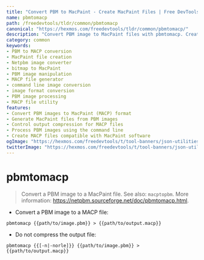 ```yaml
---
title: "Convert PBM to MacPaint - Create MacPaint Files | Free DevTools"
name: pbmtomacp
path: /freedevtools/tldr/common/pbmtomacp
canonical: "https://hexmos.com/freedevtools/tldr/common/pbmtomacp/"
description: "Convert PBM image to MacPaint files with pbmtomacp. Create compatible MACP images from PBM format easily. Free online tool, no registration required."
category: common
keywords:
- PBM to MACP conversion
- MacPaint file creation
- Netpbm image converter
- bitmap to MacPaint
- PBM image manipulation
- MACP file generator
- command line image conversion
- image format conversion
- PBM image processing
- MACP file utility
features:
- Convert PBM images to MacPaint (MACP) format
- Generate MacPaint files from PBM images
- Control output compression for MACP files
- Process PBM images using the command line
- Create MACP files compatible with MacPaint software
ogImage: "https://hexmos.com/freedevtools/t/tool-banners/json-utilities-banner.png"
twitterImage: "https://hexmos.com/freedevtools/t/tool-banners/json-utilities-banner.png"
---
```


# pbmtomacp

> Convert a PBM image to a MacPaint file.
> See also: `macptopbm`.
> More information: <https://netpbm.sourceforge.net/doc/pbmtomacp.html>.

- Convert a PBM image to a MACP file:

`pbmtomacp {{path/to/image.pbm}} > {{path/to/output.macp}}`

- Do not compress the output file:

`pbmtomacp {{[-n|-norle]}} {{path/to/image.pbm}} > {{path/to/output.macp}}`

